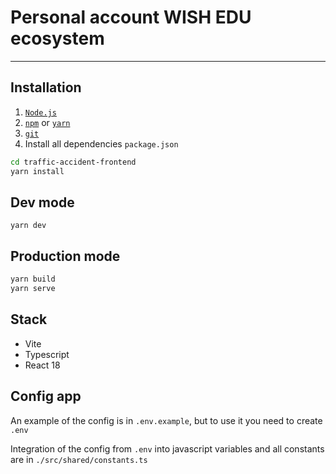 # Personal account WISH EDU ecosystem

---

## Installation

1. [`Node.js`](https://nodejs.org/)
2. [`npm`](https://docs.npmjs.com/downloading-and-installing-node-js-and-npm) or
   [`yarn`](https://classic.yarnpkg.com/lang/en/docs/install/#windows-stable)
3. [`git`](https://git-scm.com/)
4. Install all dependencies `package.json`

```sh
cd traffic-accident-frontend
yarn install
```

## Dev mode

`yarn dev`

## Production mode

```sh
yarn build
yarn serve
```

## Stack

- Vite
- Typescript
- React 18

## Config app

An example of the config is in `.env.example`, but to use it you need to create `.env`

Integration of the config from `.env` into javascript variables and all constants are in
`./src/shared/constants.ts`
